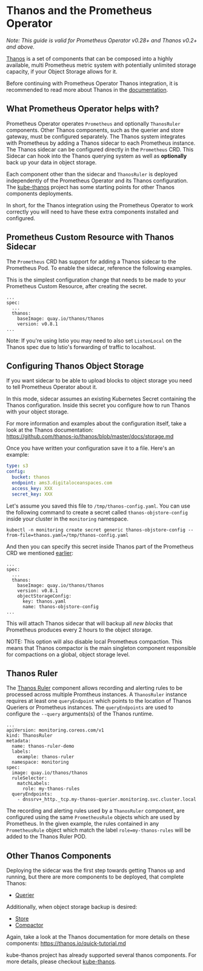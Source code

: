 # Thanos and the Prometheus Operator

_Note: This guide is valid for Prometheus Operator v0.28+ and Thanos v0.2+ and above._

[Thanos](https://github.com/thanos-io/thanos/) is a set of components that can be composed into a highly available,
multi Prometheus metric system with potentially unlimited storage capacity, if your Object Storage allows for it.

Before continuing with Prometheus Operator Thanos integration, it is recommended to read more about Thanos in the [documentation](https://thanos.io/getting-started.md/).

## What Prometheus Operator helps with?

Prometheus Operator operates `Prometheus` and optionally `ThanosRuler` components.
Other Thanos components, such as the querier and store gateway, must be configured
separately.  The Thanos system integrates with Prometheus by adding a Thanos
sidecar to each Prometheus instance.  The Thanos sidecar can be configured directly in the `Prometheus` CRD. This Sidecar can hook into the Thanos querying system as well as **optionally** back up your data in object storage.

Each component other than the sidecar and `ThanosRuler` is deployed independently of the Prometheus Operator and its Thanos configuration. The
[kube-thanos](https://github.com/thanos-io/kube-thanos/) project has some starting points for other Thanos components deployments.

In short, for the Thanos integration using the Prometheus Operator to work correctly you will need to have these extra components installed and configured.

## Prometheus Custom Resource with Thanos Sidecar

The `Prometheus` CRD has support for adding a Thanos sidecar to the Prometheus
Pod. To enable the sidecar, reference the following examples.

This is the simplest configuration change that needs to be made to your
Prometheus Custom Resource, after creating the secret.

```
...
spec:
  ...
  thanos:
    baseImage: quay.io/thanos/thanos
    version: v0.8.1
...
```

Note: If you're using Istio you may need to also set `ListenLocal` on the Thanos spec due to Istio's forwarding of traffic to localhost.

## Configuring Thanos Object Storage

If you want sidecar to be able to upload blocks to object storage you need to tell Prometheus Operator about it.

In this mode, sidecar assumes an existing Kubernetes Secret containing the Thanos configuration.
Inside this secret you configure how to run Thanos with your object storage.

For more information and examples about the configuration itself, take a look at the Thanos documentation:  
https://github.com/thanos-io/thanos/blob/master/docs/storage.md

Once you have written your configuration save it to a file.
Here's an example:

```yaml
type: s3
config:
  bucket: thanos
  endpoint: ams3.digitaloceanspaces.com
  access_key: XXX
  secret_key: XXX
```

Let's assume you saved this file to `/tmp/thanos-config.yaml`. You can use the following command to create a secret called `thanos-objstore-config` inside your cluster in the `monitoring` namespace.

```
kubectl -n monitoring create secret generic thanos-objstore-config --from-file=thanos.yaml=/tmp/thanos-config.yaml
```

And then you can specify this secret inside Thanos part of the Prometheus CRD we mentioned [earlier](#prometheus-custom-resource-with-thanos-sidecar):

```
...
spec:
  ...
  thanos:
    baseImage: quay.io/thanos/thanos
    version: v0.8.1
    objectStorageConfig:
      key: thanos.yaml
      name: thanos-objstore-config
...
```

This will attach Thanos sidecar that will backup all _new blocks_ that Prometheus produces every 2 hours to the object storage.

NOTE: This option will also disable local Prometheus compaction. This means that Thanos compactor is the main singleton component
responsible for compactions on a global, object storage level.

## Thanos Ruler

The [Thanos Ruler](https://github.com/thanos-io/thanos/blob/master/docs/components/rule.md) component allows recording and alerting rules to be processed across
multiple Promtheus instances.  A `ThanosRuler` instance requires at least one `queryEndpoint` which points to the location of Thanos Queriers or Prometheus instances.  The `queryEndpoints` are used to configure the `--query` arguments(s) of the Thanos runtime.

```
...
apiVersion: monitoring.coreos.com/v1
kind: ThanosRuler
metadata:
  name: thanos-ruler-demo
  labels:
    example: thanos-ruler
  namespace: monitoring
spec:
  image: quay.io/thanos/thanos
  ruleSelector:
    matchLabels:
      role: my-thanos-rules
  queryEndpoints:
    - dnssrv+_http._tcp.my-thanos-querier.monitoring.svc.cluster.local
```

The recording and alerting rules used by a `ThanosRuler` component, are configured using the same `PrometheusRule` objects which are used by Prometheus.  In the given example, the rules contained in any `PrometheusRule` object which match the label `role=my-thanos-rules` will be added to the Thanos Ruler POD.


## Other Thanos Components

Deploying the sidecar was the first step towards getting Thanos up and running, but there are more components to be deployed, that complete Thanos:

- [Querier](https://thanos.io/components/query.md/)

Additionally, when object storage backup is desired:

- [Store](https://thanos.io/components/store.md/)
- [Compactor](https://thanos.io/components/compact.md/)

Again, take a look at the Thanos documentation for more details on these components: https://thanos.io/quick-tutorial.md

kube-thanos project has already supported several thanos components.
For more details, please checkout [kube-thanos](https://github.com/thanos-io/kube-thanos/).
